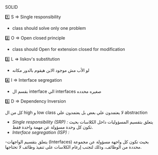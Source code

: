 SOLID

1️⃣ S => Single responsibility 
- class should solve only one problem
  
2️⃣ O => Open closed principle 
- class should Open for extension closed for modification
 
3️⃣ L => liskov's substitution
- لو الأب  مش موجود الابن هيقوم بالدور مكانه

4️⃣ I => Interface segregation 
- بقسم ال interface الي interfaces صغيره محدده

5️⃣ D => Dependency Inversion

كل من ال high و low class لا يعتمدون علي بعض بل يعتمدون علي abstraction


- *Single responsibility (SRP) :* يتعلق بتقسيم المسؤوليات داخل الكلاسات بحيث تكون كل وحدة مسؤولة عن مهمة واحدة فقط.
- *Interface segregation  (ISP) :*

-يتعلق بتقسيم الواجهات (Interfaces) بحيث تكون كل واجهة مسؤولة عن مجموعة محددة من الوظائف، وذلك لتجنب إرغام الكلاسات على تنفيذ وظائف لا تحتاجها.
